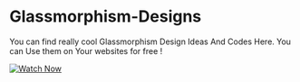 # Glassmorphism-Designs
You can find really cool Glassmorphism Design Ideas And Codes Here. You can Use them on Your websites for free ! 


[![Watch Now](https://www.youtube.com/watch?v=xZzNjMtbwew)](https://www.youtube.com/watch?v=xZzNjMtbwew)
